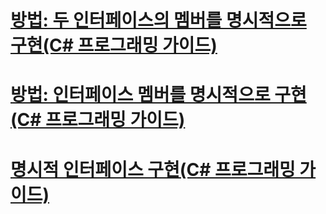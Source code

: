 # [방법: 두 인터페이스의 멤버를 명시적으로 구현(C# 프로그래밍 가이드)](how-to-explicitly-implement-members-of-two-interfaces.md)
# [방법: 인터페이스 멤버를 명시적으로 구현(C# 프로그래밍 가이드)](how-to-explicitly-implement-interface-members.md)
# [명시적 인터페이스 구현(C# 프로그래밍 가이드)](explicit-interface-implementation.md)

